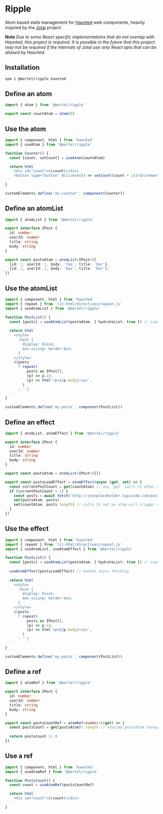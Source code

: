 # Ripple

Atom based state management for [Haunted](https://github.com/matthewp/haunted) web components, heavily inspired by the [Jotai](https://github.com/pmndrs/jotai) project.

**Note** _Due to some React specific implementations that do not overlap with Haunted, this project is required. It is possible in the future that this project may not be required if the internals of Jotai use only React apis that can be aliased by Haunted._

## Installation

```bash
npm i @martel/ripple haunted
```

## Define an atom

```ts
import { atom } from '@martel/ripple'

export const countAtom = atom(0)
```

## Use the atom

```ts
import { component, html } from 'haunted'
import { useAtom } from '@martel/ripple'

function Counter() {
  const [count, setCount] = useAtom(countAtom)

  return html`
    <div id="count">${count}</div>
    <button type="button" @click=${() => setCount(count + 1)}>Increment</button>
  `
}

customElements.define('my-counter', component(Counter))
```

## Define an atomList

```ts
import { atomList } from '@martel/ripple'

export interface IPost {
  id: number
  userId: number
  title: string
  body: string
}

export const postsAtom = atomList<IPost>([
  {id: 1, userId: 1, body: 'foo', title: 'bar'},
  {id: 2, userId: 1, body: 'baz', title: 'bar'},
])
```

## Use the atomList

```ts
import { component, html } from 'haunted'
import { repeat } from 'lit-html/directives/repeat.js'
import { useAtomList } from '@martel/ripple'

function PostList() {
  const [posts] = useAtomList(postsAtom, { hydrateList: true }) // Load list of IPost[], not string[]
  
  return html`
    <style>
      :host {
        display: block;
        box-sizing: border-box;
      }
    </style>
    ${posts
      ? repeat(
          posts as IPost[],
          (p) => p.id,
          (p) => html`<p>${p.body}</p>`,
        )
      : ''}
  `
}

customElements.define('my-posts', component(PostList))
```

## Define an effect

```ts
import { atomList, atomEffect } from '@martel/ripple'

export interface IPost {
  id: number
  userId: number
  title: string
  body: string
}

export const postsAtom = atomList<IPost>([])

export const postsLoadEffect = atomEffect(async (get, set) => {
  const currentPostCount = get(countAtom) // any `get` calls to other atoms will recompute this effect for any outside changes
  if (currentPostCount < 1) {
    const posts = await fetch('http://jsonplaceholder.typicode.com/posts').then((res) => (res.ok ? res.json() : []))
    set(postsAtom, posts)
    set(countAtom, posts.length) // calls to set an atom will trigger a recompute of any other subscribers outside of this immediate effect
  }  
})
```

## Use the effect

```ts
import { component, html } from 'haunted'
import { repeat } from 'lit-html/directives/repeat.js'
import { useAtomList, useAtomEffect } from '@martel/ripple'

function PostList() {
  const [posts] = useAtomList(postsAtom, { hydrateList: true }) // Load list of IPost[], not string[]
  
  useAtomEffect(postsLoadEffect) // Handle async fetching
  
  return html`
    <style>
      :host {
        display: block;
        box-sizing: border-box;
      }
    </style>
    ${posts
      ? repeat(
          posts as IPost[],
          (p) => p.id,
          (p) => html`<p>${p.body}</p>`,
        )
      : ''}
  `
}

customElements.define('my-posts', component(PostList))
```

## Define a ref

```ts
import { atomRef } from '@martel/ripple'

export interface IPost {
  id: number
  userId: number
  title: string
  body: string
}

export const postsCountRef = atomRef<number>((get) => {
  const postsCount = get(postsAtom)?.length // anytime postsAtom changes, this ref will recompute
  
  return postsCount || 0
})
```

## Use a ref

```ts
import { component, html } from 'haunted'
import { useAtomRef } from '@martel/ripple'

function PostsCount() {
  const count = useAtomRef(postsCountRef)

  return html`
    <div id="count">${count}</div>
  `
}
